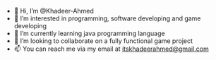 - 👋 Hi, I’m @Khadeer-Ahmed
- 👀 I’m interested in programming, software developing and game developing 
- 🌱 I’m currently learning java programming language
- 💞️ I’m looking to collaborate on a fully functional game project
- 📫 You can reach me via my email at itskhadeerahmed@gmail.com
<!---
Khadeer-Ahmed/Khadeer-Ahmed is a ✨ special ✨ repository because its `README.md` (this file) appears on your GitHub profile.
You can click the Preview link to take a look at your changes.
--->
